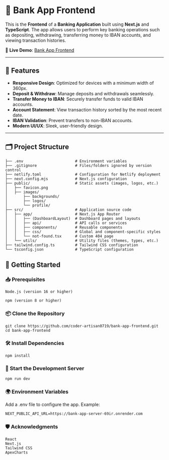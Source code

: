 # 🏦 Bank App Frontend

This is the **Frontend** of a **Banking Application** built using **Next.js** and **TypeScript**. The app allows users to perform key banking operations such as depositing, withdrawing, transferring money to IBAN accounts, and viewing transaction histories.

🚀 **Live Demo**: [Bank App Frontend](https://bank-app-frontend-omega.vercel.app/)

---

## 🔑 Features

- **Responsive Design**: Optimized for devices with a minimum width of 360px.
- **Deposit & Withdraw**: Manage deposits and withdrawals seamlessly.
- **Transfer Money to IBAN**: Securely transfer funds to valid IBAN accounts.
- **Account Statement**: View transaction history sorted by the most recent date.
- **IBAN Validation**: Prevent transfers to non-IBAN accounts.
- **Modern UI/UX**: Sleek, user-friendly design.

---

## 🗂 Project Structure

```plaintext
├── .env                       # Environment variables
├── .gitignore                 # Files/folders ignored by version control
├── netlify.toml               # Configuration for Netlify deployment
├── next.config.mjs            # Next.js configuration
├── public/                    # Static assets (images, logos, etc.)
│   ├── favicon.png
│   ├── images/
│       ├── backgrounds/
│       ├── logos/
│       └── profile/
├── src/                       # Application source code
│   ├── app/                   # Next.js App Router
│   │   ├── (DashboardLayout)  # Dashboard pages and layouts
│   │   ├── api/               # API calls or services
│   │   ├── components/        # Reusable components
│   │   ├── css/               # Global and component-specific styles
│   │   └── not-found.tsx      # Custom 404 page
│   └── utils/                 # Utility files (themes, types, etc.)
├── tailwind.config.ts         # Tailwind CSS configuration
└── tsconfig.json              # TypeScript configuration
```

## 🚀 Getting Started

### 📥 Prerequisites
`Node.js (version 16 or higher)`

`npm (version 8 or higher)`

### 📦 Clone the Repository
```
git clone https://github.com/coder-artisan0719/bank-app-frontend.git
cd bank-app-frontend
```

### 🛠 Install Dependencies
```
npm install
```

### 🔧 Start the Development Server
```
npm run dev
```

### 🌍 Environment Variables

Add a .env file to configure the app. Example:
```
NEXT_PUBLIC_API_URL=https://bank-app-server-69ir.onrender.com
```

### 🛡 Acknowledgments

```
React
Next.js
Tailwind CSS
ApexCharts
```